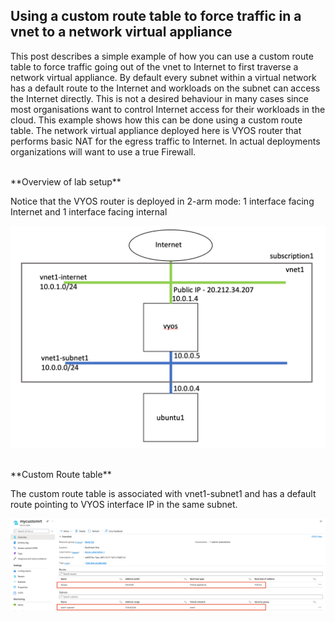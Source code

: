 ## Using a custom route table to force traffic in a vnet to a network virtual appliance

This post describes a simple example of how you can use a custom route table to force traffic going out of the vnet to Internet to first traverse a network virtual appliance. By default every subnet within a virtual network has a default route to the Internet and workloads on the subnet can access the Internet directly. This is not a desired behaviour in many cases since most organisations want to control Internet access for their workloads in the cloud. This example shows how this can be done using a custom route table. The network virtual appliance deployed here is VYOS router that performs basic NAT for the egress traffic to Internet. In actual deployments organizations will want to use a true Firewall.

<br>
**Overview of lab setup**

Notice that the VYOS router is deployed in 2-arm mode: 1 interface facing Internet and 1 interface facing internal

![azure1rt](https://github.com/chianw/chianw/blob/main/azure1rt.png)  

<br>
**Custom Route table**

The custom route table is associated with vnet1-subnet1 and has a default route pointing to VYOS interface IP in the same subnet.

![azure2rt](https://github.com/chianw/chianw/blob/main/azure2rt.png)
